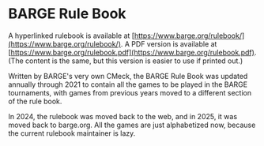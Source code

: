# BARGE Rule Book

A hyperlinked rulebook is available at [https://www.barge.org/rulebook/](https://www.barge.org/rulebook/).
A PDF version is available at [https://www.barge.org/rulebook.pdf](https://www.barge.org/rulebook.pdf).
(The content is the same, but this version is easier to use if printed out.)

Written by BARGE's very own CMeck, the BARGE Rule Book was updated
annually through 2021 to contain all the games to be played in the BARGE
tournaments, with games from previous years moved to a different
section of the rule book.

In 2024, the rulebook was moved back to the web, and in 2025, it was
moved back to barge.org.  All the games are just alphabetized now,
because the current rulebook maintainer is lazy.
